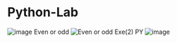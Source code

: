 # Python-Lab
![image](https://user-images.githubusercontent.com/112625430/193734723-e666dbd9-c952-46ed-a3f7-4ac22f63307f.png)
Even or odd 
![Even or odd Exe(2) PY](https://user-images.githubusercontent.com/112625430/193734993-346f34dc-9cd3-4e12-abc5-8fe661b2d652.png)
![image](https://user-images.githubusercontent.com/112625430/193737789-6a2d78d4-654e-43a3-a2f7-75815a599505.png)



